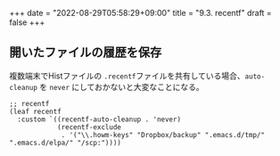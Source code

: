 +++
date = "2022-08-29T05:58:29+09:00"
title = "9.3. recentf"
draft = false
+++
## 開いたファイルの履歴を保存

複数端末でHistファイルの `.recentf`ファイルを共有している場合、`auto-cleanup` を `never` にしておかないと大変なことになる。

```elisp
;; recentf
(leaf recentf
  :custom `((recentf-auto-cleanup . 'never)
			(recentf-exclude
			 . '("\\.howm-keys" "Dropbox/backup" ".emacs.d/tmp/" ".emacs.d/elpa/" "/scp:"))))
```
